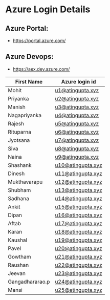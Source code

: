 # Azure Login Details
## Azure Portal:
 - https://portal.azure.com/

## Azure Devops:
 - https://aex.dev.azure.com/


| First Name     | Azure login id      |
|----------------|---------------------|
| Mohit          | u1@atingupta.xyz    |
| Priyanka       | u2@atingupta.xyz    |
| Manish         | u3@atingupta.xyz    |
| Nagapriyanka   | u4@atingupta.xyz    |
| Rajesh         | u5@atingupta.xyz    |
| Rituparna      | u6@atingupta.xyz    |
| Jyotsana       | u7@atingupta.xyz    |
| Siva           | u8@atingupta.xyz    |
| Naina          | u9@atingupta.xyz    |
| Shashank       | u10@atingupta.xyz   |
| Dinesh         | u11@atingupta.xyz   |
| Mukthavarapu   | u12@atingupta.xyz   |
| Shubham        | u13@atingupta.xyz   |
| Sadhana        | u14@atingupta.xyz   |
| Ankit          | u15@atingupta.xyz   |
| Dipan          | u16@atingupta.xyz   |
| Aftab          | u17@atingupta.xyz   |
| Karan          | u18@atingupta.xyz   |
| Kaushal        | u19@atingupta.xyz   |
| Pavel          | u20@atingupta.xyz   |
| Gowtham        | u21@atingupta.xyz   |
| Raushan        | u22@atingupta.xyz   |
| Jeevan         | u23@atingupta.xyz   |
| Gangadhararao.p| u24@atingupta.xyz   |
| Mansi          | u25@atingupta.xyz   |
